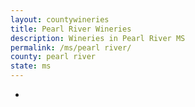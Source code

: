 ```yaml
---
layout: countywineries
title: Pearl River Wineries
description: Wineries in Pearl River MS
permalink: /ms/pearl river/
county: pearl river
state: ms
---
```

-
